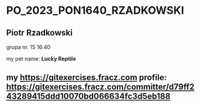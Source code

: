 # PO_2023_PON1640_RZADKOWSKI

## Piotr Rzadkowski

grupa nr. 15 	16:40

my pet name: **Lucky Reptile**

## my https://gitexercises.fracz.com profile: https://gitexercises.fracz.com/committer/d79ff243289415ddd10070bd066634fc3d5eb188

